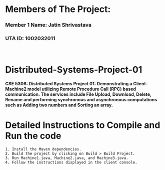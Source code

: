 # Members of The Project:
### Member 1 Name: Jatin Shrivastava
### UTA ID: 1002032011
<br />

# Distributed-Systems-Project-01
#### CSE 5306: Distributed Systems Project 01: Demonstrating a Client-Machine2 model utilizing Remote Procedure Call (RPC) based communication. The services include File Upload, Download, Delete, Rename and performing synchronous and asynchronous computations such as Adding two numbers and Sorting an array.

# Detailed Instructions to Compile and Run the code
    1. Install the Maven dependencies.
    2. Build the project by clicking on Build > Build Project.
    3. Run Machine1.java, Machine2.java, and Machine3.java.
    4. Follow the instructions displayed in the client console.
        